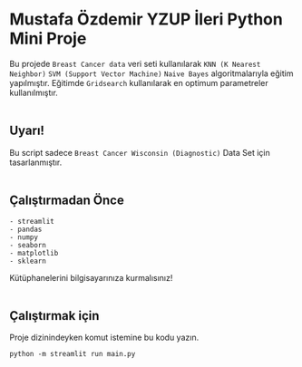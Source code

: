 # Mustafa Özdemir YZUP İleri Python Mini Proje
Bu projede `Breast Cancer data` veri seti kullanılarak `KNN (K Nearest Neighbor)` `SVM (Support Vector Machine)` `Naive Bayes` algoritmalarıyla eğitim yapılmıştır. Eğitimde `Gridsearch` kullanılarak en optimum parametreler kullanılmıştır.
<br/>
<br/>

## Uyarı!
Bu script sadece `Breast Cancer Wisconsin (Diagnostic)` Data Set için tasarlanmıştır.
<br/>
<br/>

## Çalıştırmadan Önce
    - streamlit
    - pandas
    - numpy
    - seaborn
    - matplotlib
    - sklearn
Kütüphanelerini bilgisayarınıza kurmalısınız!
<br/>
<br/>

## Çalıştırmak için
Proje dizinindeyken komut istemine bu kodu yazın.
```
python -m streamlit run main.py
```
